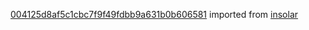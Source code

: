 [004125d8af5c1cbc7f9f49fdbb9a631b0b606581](https://github.com/insolar/insolar/commit/004125d8af5c1cbc7f9f49fdbb9a631b0b606581) imported from [insolar](https://github.com/insolar/insolar)
